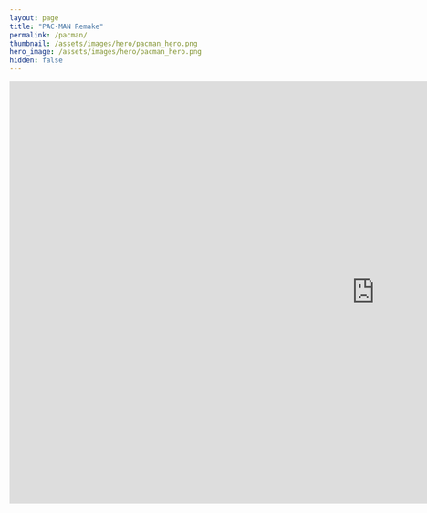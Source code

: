 ```yaml
---
layout: page
title: "PAC-MAN Remake"
permalink: /pacman/
thumbnail: /assets/images/hero/pacman_hero.png
hero_image: /assets/images/hero/pacman_hero.png
hidden: false
---
```


<iframe frameborder="0" src="https://itch.io/embed-upload/7283433?color=333333" allowfullscreen="" width="1280" height="740"><a href="https://evandeist.itch.io/pac-man-remake">Play Pac Man Remake on itch.io</a></iframe>